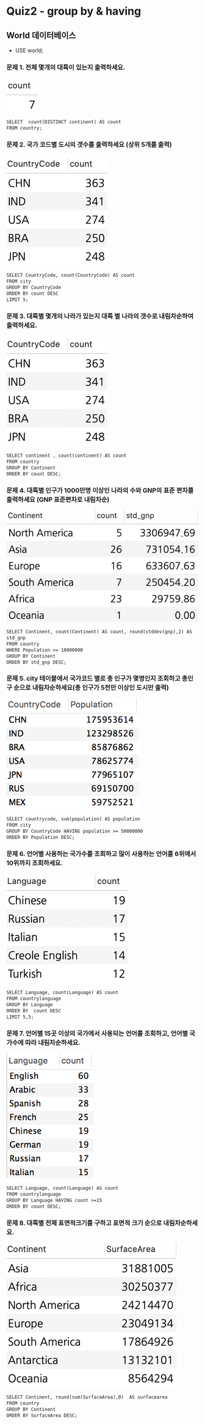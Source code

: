 # Quiz2 - group by & having
## World 데이터베이스
* USE world;

### 문제 1. 전체 몇개의 대륙이 있는지 출력하세요.
![Quiz2-1](../Java/documents/images/DBquiz2-1.png)
```roomsql
SELECT  count(DISTINCT continent) AS count
FROM country;
```

### 문제 2. 국가 코드별 도시의 갯수를 출력하세요 (상위 5개를 출력)
![Quiz2-2](../Java/documents/images/DBquiz2-2.png)
```roomsql
SELECT CountryCode, count(CountryCode) AS count
FROM city
GROUP BY CountryCode
ORDER BY count DESC
LIMIT 5;
```

### 문제 3. 대륙별 몇개의 나라가 있는지 대륙 별 나라의 갯수로 내림차순하여 출력하세요.
![Quiz2-3](../Java/documents/images/DBquiz2-3.png)
```roomsql
SELECT continent , count(continent) AS count
FROM country
GROUP BY Continent
ORDER BY count DESC;
```

### 문제 4. 대륙별 인구가 1000만명 이상인 나라의 수와 GNP의 표준 편차를 출력하세요 (GNP 표준편차로 내림차순)
![Quiz2-4](../Java/documents/images/DBquiz2-4.png)
```roomsql
SELECT Continent, count(Continent) AS count, round(stddev(gnp),2) AS std_gnp
FROM country
WHERE Population >= 10000000
GROUP BY Continent
ORDER BY std_gnp DESC;
```


### 문제 5. city 테이블에서 국가코드 별로 총 인구가 몇명인지 조회하고 총인구 순으로 내림차순하세요(총 인구가 5천만 이상인 도시만 출력)
![Quiz2-5](../Java/documents/images/DBquiz2-5.png)
```roomsql
SELECT countrycode, sum(population) AS population
FROM city
GROUP BY CountryCode HAVING population >= 50000000
ORDER BY Population DESC;
```

### 문제 6. 언어별 사용하는 국가수를 조회하고 많이 사용하는 언어를 6위에서 10위까지 조회하세요.
![Quiz2-6](../Java/documents/images/DBquiz2-6.png)
```roomsql
SELECT Language, count(Language) AS count
FROM countrylanguage
GROUP BY Language
ORDER BY  count DESC
LIMIT 5,5;
```

### 문제 7. 언어별 15곳 이상의 국가에서 사용되는 언어를 조회하고, 언어별 국가수에 따라 내림차순하세요.
![Quiz2-7](../Java/documents/images/DBquiz2-7.png)
```roomsql
SELECT Language, count(Language) AS count
FROM countrylanguage
GROUP BY Language HAVING count >=15
ORDER BY count DESC;
```

### 문제 8. 대륙별  전체 표면적크기를 구하고 표면적 크기 순으로 내림차순하세요.
![Quiz2-8](../Java/documents/images/DBquiz2-8.png)
```roomsql
SELECT Continent, round(sum(SurfaceArea),0)  AS surfacearea
FROM country
GROUP BY Continent
ORDER BY SurfaceArea DESC;
```
